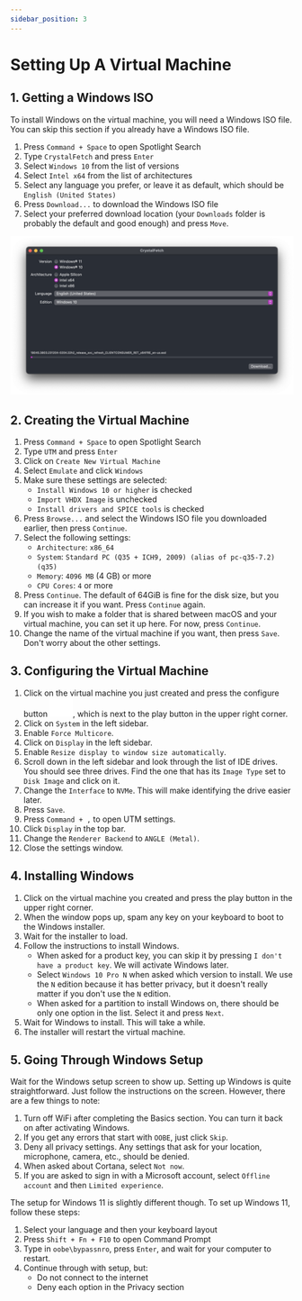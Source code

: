```yaml
---
sidebar_position: 3
--- 
```


# Setting Up A Virtual Machine

## 1. Getting a Windows ISO

To install Windows on the virtual machine, you will need a Windows ISO file. You can skip this section if you already have a Windows ISO file.

1. Press `Command + Space` to open Spotlight Search
2. Type `CrystalFetch` and press `Enter`
3. Select `Windows 10` from the list of versions
4. Select `Intel x64` from the list of architectures
5. Select any language you prefer, or leave it as default, which should be `English (United States)`
6. Press `Download...` to download the Windows ISO file
7. Select your preferred download location (your `Downloads` folder is probably the default and good enough) and press `Move`.

![CrystalFetch](./img/crystalfetch.png)

## 2. Creating the Virtual Machine

1. Press `Command + Space` to open Spotlight Search
2. Type `UTM` and press `Enter`
3. Click on `Create New Virtual Machine`
4. Select `Emulate` and click `Windows`
5. Make sure these settings are selected:
   - `Install Windows 10 or higher` is checked
   - `Import VHDX Image` is unchecked
   - `Install drivers and SPICE tools` is checked
6. Press `Browse...` and select the Windows ISO file you downloaded earlier, then press `Continue`.
7. Select the following settings:
   - `Architecture`: `x86_64`
   - `System`: `Standard PC (Q35 + ICH9, 2009) (alias of pc-q35-7.2) (q35)`
   - `Memory`: `4096 MB` (4 GB) or more
   - `CPU Cores`: `4` or more
8. Press `Continue`. The default of 64GiB is fine for the disk size, but you can increase it if you want. Press `Continue` again.
9. If you wish to make a folder that is shared between macOS and your virtual machine, you can set it up here. For now, press `Continue`.
10. Change the name of the virtual machine if you want, then press `Save`. Don't worry about the other settings.

## 3. Configuring the Virtual Machine

1. Click on the virtual machine you just created and press the configure button ![Configure Button](./img/slider.horizontal.3.svg), which is next to the play button in the upper right corner.
2. Click on `System` in the left sidebar.
3. Enable `Force Multicore`.
4. Click on `Display` in the left sidebar.
5. Enable `Resize display to window size automatically`.
6. Scroll down in the left sidebar and look through the list of IDE drives. You should see three drives. Find the one that has its `Image Type` set to `Disk Image` and click on it.
7. Change the `Interface` to `NVMe`. This will make identifying the drive easier later.
8. Press `Save`.
9. Press `Command + ,` to open UTM settings.
10. Click `Display` in the top bar.
11. Change the `Renderer Backend` to `ANGLE (Metal)`.
12. Close the settings window.

## 4. Installing Windows

1. Click on the virtual machine you created and press the play button in the upper right corner.
2. When the window pops up, spam any key on your keyboard to boot to the Windows installer.
3. Wait for the installer to load.
4. Follow the instructions to install Windows.
   - When asked for a product key, you can skip it by pressing `I don't have a product key`. We will activate Windows later.
   - Select `Windows 10 Pro N` when asked which version to install. We use the `N` edition because it has better privacy, but it doesn't really matter if you don't use the `N` edition.
   - When asked for a partition to install Windows on, there should be only one option in the list. Select it and press `Next`.
5. Wait for Windows to install. This will take a while.
6. The installer will restart the virtual machine.

## 5. Going Through Windows Setup

Wait for the Windows setup screen to show up. Setting up Windows is quite straightforward. Just follow the instructions on the screen. However, there are a few things to note:

1. Turn off WiFi after completing the Basics section. You can turn it back on after activating Windows.
2. If you get any errors that start with `OOBE`, just click `Skip`.
3. Deny all privacy settings. Any settings that ask for your location, microphone, camera, etc., should be denied.
4. When asked about Cortana, select `Not now`.
5. If you are asked to sign in with a Microsoft account, select `Offline account` and then `Limited experience`.

The setup for Windows 11 is slightly different though. To set up Windows 11, follow these steps:

1. Select your language and then your keyboard layout
2. Press `Shift + Fn + F10` to open Command Prompt
3. Type in `oobe\bypassnro`, press `Enter`, and wait for your computer to restart.
4. Continue through with setup, but:
   - Do not connect to the internet
   - Deny each option in the Privacy section
